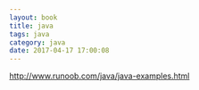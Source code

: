 ```yaml
---
layout: book
title: java
tags: java
category: java
date: 2017-04-17 17:00:08
---
```

<a>http://www.runoob.com/java/java-examples.html</a>